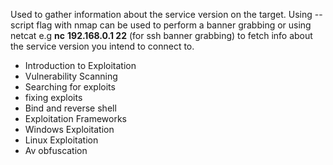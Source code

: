 Used to gather information about the service version on the target. Using --script flag with nmap can be used to perform a banner grabbing or using netcat e.g **nc** **192.168.0.1 22** (for ssh banner grabbing) to fetch info about the service version you intend to connect to.


- Introduction to Exploitation
- Vulnerability Scanning
- Searching for exploits
- fixing exploits
- Bind and reverse shell
- Exploitation Frameworks 
- Windows Exploitation
- Linux Exploitation
- Av obfuscation































